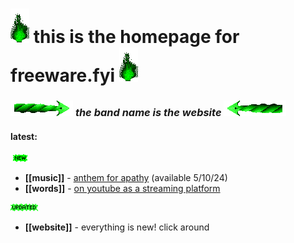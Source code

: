 # ![green_flame](media/green_flame.gif) this is the homepage for freeware.fyi ![green_flame](media/green_flame.gif)

### ![Rgreen](media/Rgreen.gif)        *the band name is the website*        ![Lgreen](media/Lgreen.gif)

#### **latest**: 

![new](media/newgreen1.gif)<br>
- **[[music]]** - [anthem for apathy](site/music.html) (available 5/10/24)<br>
- **[[words]]** - [on youtube as a streaming platform](site/words_youtube.html)

![updated](media/Updatedgreen.gif)<br>
- **[[website]]** - everything is new! click around


